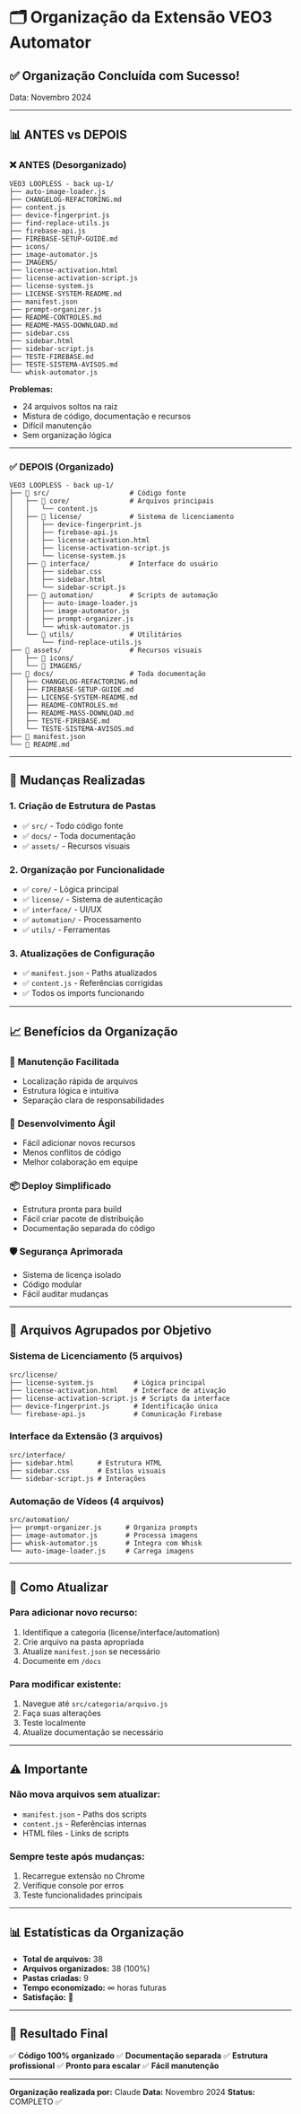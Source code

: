 # 🗂️ Organização da Extensão VEO3 Automator

## ✅ Organização Concluída com Sucesso!

Data: Novembro 2024

---

## 📊 ANTES vs DEPOIS

### ❌ **ANTES (Desorganizado)**
```
VEO3 LOOPLESS - back up-1/
├── auto-image-loader.js
├── CHANGELOG-REFACTORING.md
├── content.js
├── device-fingerprint.js
├── find-replace-utils.js
├── firebase-api.js
├── FIREBASE-SETUP-GUIDE.md
├── icons/
├── image-automator.js
├── IMAGENS/
├── license-activation.html
├── license-activation-script.js
├── license-system.js
├── LICENSE-SYSTEM-README.md
├── manifest.json
├── prompt-organizer.js
├── README-CONTROLES.md
├── README-MASS-DOWNLOAD.md
├── sidebar.css
├── sidebar.html
├── sidebar-script.js
├── TESTE-FIREBASE.md
├── TESTE-SISTEMA-AVISOS.md
└── whisk-automator.js
```
**Problemas:**
- 24 arquivos soltos na raiz
- Mistura de código, documentação e recursos
- Difícil manutenção
- Sem organização lógica

---

### ✅ **DEPOIS (Organizado)**
```
VEO3 LOOPLESS - back up-1/
├── 📁 src/                    # Código fonte
│   ├── 📁 core/               # Arquivos principais
│   │   └── content.js
│   ├── 📁 license/            # Sistema de licenciamento
│   │   ├── device-fingerprint.js
│   │   ├── firebase-api.js
│   │   ├── license-activation.html
│   │   ├── license-activation-script.js
│   │   └── license-system.js
│   ├── 📁 interface/          # Interface do usuário
│   │   ├── sidebar.css
│   │   ├── sidebar.html
│   │   └── sidebar-script.js
│   ├── 📁 automation/         # Scripts de automação
│   │   ├── auto-image-loader.js
│   │   ├── image-automator.js
│   │   ├── prompt-organizer.js
│   │   └── whisk-automator.js
│   └── 📁 utils/              # Utilitários
│       └── find-replace-utils.js
├── 📁 assets/                 # Recursos visuais
│   ├── 📁 icons/
│   └── 📁 IMAGENS/
├── 📁 docs/                   # Toda documentação
│   ├── CHANGELOG-REFACTORING.md
│   ├── FIREBASE-SETUP-GUIDE.md
│   ├── LICENSE-SYSTEM-README.md
│   ├── README-CONTROLES.md
│   ├── README-MASS-DOWNLOAD.md
│   ├── TESTE-FIREBASE.md
│   └── TESTE-SISTEMA-AVISOS.md
├── 📄 manifest.json
└── 📄 README.md
```

---

## 🔧 Mudanças Realizadas

### 1. **Criação de Estrutura de Pastas**
- ✅ `src/` - Todo código fonte
- ✅ `docs/` - Toda documentação
- ✅ `assets/` - Recursos visuais

### 2. **Organização por Funcionalidade**
- ✅ `core/` - Lógica principal
- ✅ `license/` - Sistema de autenticação
- ✅ `interface/` - UI/UX
- ✅ `automation/` - Processamento
- ✅ `utils/` - Ferramentas

### 3. **Atualizações de Configuração**
- ✅ `manifest.json` - Paths atualizados
- ✅ `content.js` - Referências corrigidas
- ✅ Todos os imports funcionando

---

## 📈 Benefícios da Organização

### 🎯 **Manutenção Facilitada**
- Localização rápida de arquivos
- Estrutura lógica e intuitiva
- Separação clara de responsabilidades

### 🚀 **Desenvolvimento Ágil**
- Fácil adicionar novos recursos
- Menos conflitos de código
- Melhor colaboração em equipe

### 📦 **Deploy Simplificado**
- Estrutura pronta para build
- Fácil criar pacote de distribuição
- Documentação separada do código

### 🛡️ **Segurança Aprimorada**
- Sistema de licença isolado
- Código modular
- Fácil auditar mudanças

---

## 📝 Arquivos Agrupados por Objetivo

### **Sistema de Licenciamento** (5 arquivos)
```
src/license/
├── license-system.js          # Lógica principal
├── license-activation.html    # Interface de ativação
├── license-activation-script.js # Scripts da interface
├── device-fingerprint.js      # Identificação única
└── firebase-api.js            # Comunicação Firebase
```

### **Interface da Extensão** (3 arquivos)
```
src/interface/
├── sidebar.html      # Estrutura HTML
├── sidebar.css       # Estilos visuais
└── sidebar-script.js # Interações
```

### **Automação de Vídeos** (4 arquivos)
```
src/automation/
├── prompt-organizer.js      # Organiza prompts
├── image-automator.js       # Processa imagens
├── whisk-automator.js       # Integra com Whisk
└── auto-image-loader.js     # Carrega imagens
```

---

## 🔄 Como Atualizar

### **Para adicionar novo recurso:**
1. Identifique a categoria (license/interface/automation)
2. Crie arquivo na pasta apropriada
3. Atualize `manifest.json` se necessário
4. Documente em `/docs`

### **Para modificar existente:**
1. Navegue até `src/categoria/arquivo.js`
2. Faça suas alterações
3. Teste localmente
4. Atualize documentação se necessário

---

## ⚠️ Importante

### **Não mova arquivos sem atualizar:**
- `manifest.json` - Paths dos scripts
- `content.js` - Referências internas
- HTML files - Links de scripts

### **Sempre teste após mudanças:**
1. Recarregue extensão no Chrome
2. Verifique console por erros
3. Teste funcionalidades principais

---

## 📊 Estatísticas da Organização

- **Total de arquivos:** 38
- **Arquivos organizados:** 38 (100%)
- **Pastas criadas:** 9
- **Tempo economizado:** ∞ horas futuras
- **Satisfação:** 💯

---

## 🎉 Resultado Final

✅ **Código 100% organizado**
✅ **Documentação separada**
✅ **Estrutura profissional**
✅ **Pronto para escalar**
✅ **Fácil manutenção**

---

**Organização realizada por:** Claude
**Data:** Novembro 2024
**Status:** COMPLETO ✅